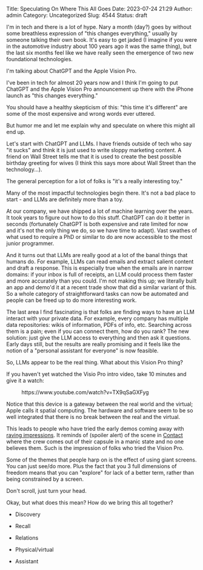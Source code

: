 Title: Speculating On Where This All Goes
Date: 2023-07-24 21:29
Author: admin
Category: Uncategorized
Slug: 4544
Status: draft



I'm in tech and there is a lot of hype. Nary a month (day?) goes by without some breathless expression of "this changes everything," usually by someone talking their own book. It's easy to get jaded (I imagine if you were in the automotive industry about 100 years ago it was the same thing), but the last six months feel like we have really seen the emergence of two new foundational technologies.





I'm talking about ChatGPT and the Apple Vision Pro.





I've been in tech for almost 20 years now and I think I'm going to put ChatGPT and the Apple Vision Pro announcement up there with the iPhone launch as "this changes everything."





You should have a healthy skepticism of this: "this time it's different" are some of the most expensive and wrong words ever uttered.





But humor me and let me explain why and speculate on where this might all end up.





Let's start with ChatGPT and LLMs. I have friends outside of tech who say "it sucks" and think it is just used to write sloppy marketing content. A friend on Wall Street tells me that it is used to create the best possible birthday greeting for wives (I think this says more about Wall Street than the technology...).





The general perception for a lot of folks is "it's a really interesting toy."





Many of the most impactful technologies begin there. It's not a bad place to start - and LLMs are definitely more than a toy.





At our company, we have shipped a lot of machine learning over the years. It took years to figure out how to do this stuff. ChatGPT can do it better in seconds (fortunately ChatGPT is both expensive and rate limited for now and it's not the only thing we do, so we have time to adapt). Vast swathes of what used to require a PhD or similar to do are now accessible to the most junior programmer.





And it turns out that LLMs are really good at a lot of the banal things that humans do. For example, LLMs can read emails and extract salient content and draft a response. This is especially true when the emails are in narrow domains: if your inbox is full of receipts, an LLM could process them faster and more accurately than you could. I'm not making this up; we literally built an app and demo'd it at a recent trade show that did a similar variant of this. So a whole category of straightforward tasks can now be automated and people can be freed up to do more interesting work.





The last area I find fascinating is that folks are finding ways to have an LLM interact with your private data. For example, every company has multiple data repositories: wikis of information, PDFs of info, etc. Searching across them is a pain; even if you can connect them, how do you rank? The new solution: just give the LLM access to everything and then ask it questions. Early days still, but the results are really promising and it feels like the notion of a "personal assistant for everyone" is now feasible.





So, LLMs appear to be the real thing. What about this Vision Pro thing?





If you haven't yet watched the Visio Pro intro video, take 10 minutes and give it a watch:





<figure class=" is-type-video is-provider-youtube  wp-embed-aspect-16-9 wp-has-aspect-ratio">
<div class="">
https://www.youtube.com/watch?v=TX9qSaGXFyg
</div>
</figure>





Notice that this device is a gateway between the real world and the virtual; Apple calls it spatial computing. The hardware and software seem to be so well integrated that there is no break between the real and the virtual.





This leads to people who have tried the early demos coming away with [raving impressions](https://daringfireball.net/2023/06/first_impressions_of_vision_pro_and_visionos). It reminds of (spoiler alert) of the scene in [Contact](https://en.wikipedia.org/wiki/Contact_(novel)) where the crew comes out of their capsule in a manic state and no one believes them. Such is the impression of folks who tried the Vision Pro.





Some of the themes that people harp on is the effect of using giant screens. You can just see/do more. Plus the fact that you 3 full dimensions of freedom means that you can "explore" for lack of a better term, rather than being constrained by a screen.





Don't scroll, just turn your head.





Okay, but what does this mean? How do we bring this all together?





<ul>



</p>

<li>

Discovery

</li>





<li>

Recall

</li>





<li>

Relations

</li>





<li>

Physical/virtual

</li>





<li>

Assistant

</li>



</ul>


